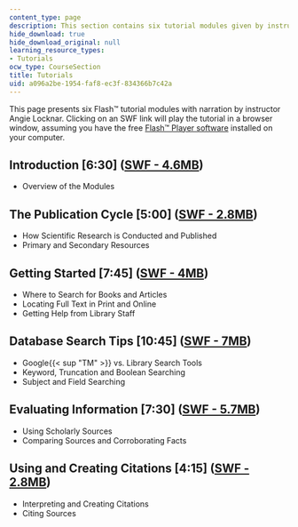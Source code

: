 ```yaml
---
content_type: page
description: This section contains six tutorial modules given by instructor.
hide_download: true
hide_download_original: null
learning_resource_types:
- Tutorials
ocw_type: CourseSection
title: Tutorials
uid: a096a2be-1954-faf8-ec3f-834366b7c42a
---
```


This page presents six Flash™ tutorial modules with narration by instructor Angie Locknar. Clicking on an SWF link will play the tutorial in a browser window, assuming you have the free [Flash™ Player software](http://www.macromedia.com/) installed on your computer.

Introduction \[6:30\] ([SWF - 4.6MB](/ans7870/3/3.093/f06/tutorials/intro.swf))
-------------------------------------------------------------------------------

*   Overview of the Modules

The Publication Cycle \[5:00\] ([SWF - 2.8MB](/ans7870/3/3.093/f06/tutorials/pub-cycle-with-quiz.swf))
------------------------------------------------------------------------------------------------------

*   How Scientific Research is Conducted and Published
*   Primary and Secondary Resources

Getting Started \[7:45\] ([SWF - 4MB](/ans7870/3/3.093/f06/tutorials/getting-started.swf))
------------------------------------------------------------------------------------------

*   Where to Search for Books and Articles
*   Locating Full Text in Print and Online
*   Getting Help from Library Staff

Database Search Tips \[10:45\] ([SWF - 7MB](/ans7870/3/3.093/f06/tutorials/database.swf))
-----------------------------------------------------------------------------------------

*   Google{{< sup "TM" >}} vs. Library Search Tools
*   Keyword, Truncation and Boolean Searching
*   Subject and Field Searching

Evaluating Information \[7:30\] ([SWF - 5.7MB](/ans7870/3/3.093/f06/tutorials/evaluating.swf))
----------------------------------------------------------------------------------------------

*   Using Scholarly Sources
*   Comparing Sources and Corroborating Facts

Using and Creating Citations \[4:15\] ([SWF - 2.8MB](/ans7870/3/3.093/f06/tutorials/citing.swf))
------------------------------------------------------------------------------------------------

*   Interpreting and Creating Citations
*   Citing Sources